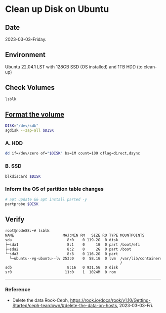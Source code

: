 # Clean up Disk on Ubuntu

## Date

2023-03-03-Friday.

## Environment

Ubuntu 22.04.1 LST with 128GB SSD (OS installed) and 1TB HDD (to clean-up)

## Check Volumes

```Bash
lsblk
```

## [Format the volume](https://rook.io/docs/rook/v1.10/Getting-Started/ceph-teardown/#cleaning-up-a-cluster)

```Bash
DISK="/dev/sdb"
sgdisk --zap-all $DISK
```

### A. HDD 

```Bash
dd if=/dev/zero of="$DISK" bs=1M count=100 oflag=direct,dsync
```

### B. SSD


```Bash
blkdiscard $DISK
```

### Inform the OS of partition table changes

```Bash
# apt update && apt install parted -y
partprobe $DISK
```

## Verify

```Bash
root@node88:~# lsblk
NAME                      MAJ:MIN RM   SIZE RO TYPE MOUNTPOINTS
sda                         8:0    0 119.2G  0 disk
├─sda1                      8:1    0     1G  0 part /boot/efi
├─sda2                      8:2    0     2G  0 part /boot
└─sda3                      8:3    0 116.2G  0 part
  └─ubuntu--vg-ubuntu--lv 253:0    0  58.1G  0 lvm  /var/lib/containers/storage/overlay
                                                    /
sdb                         8:16   0 931.5G  0 disk
sr0                        11:0    1  1024M  0 rom
```

---

### Reference
- Delete the data Rook-Ceph, https://rook.io/docs/rook/v1.10/Getting-Started/ceph-teardown/#delete-the-data-on-hosts, 2023-03-03-Fri.
